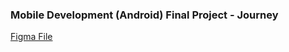 ### Mobile Development (Android) Final Project - Journey
[Figma File](https://www.figma.com/file/GUqFIhts0sYCW4kktsgUsi/Journey?node-id=0%3A1&t=tllBz6njHs1TNJSc-1)
